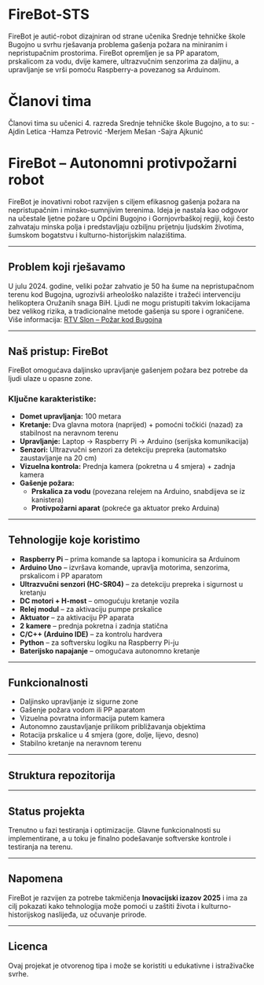 # FireBot-STS
FireBot je autić-robot dizajniran od strane učenika Srednje tehničke škole Bugojno u svrhu rješavanja problema gašenja požara na miniranim i nepristupačnim prostorima. FireBot opremljen je sa PP aparatom, prskalicom za vodu, dvije kamere, ultrazvučnim senzorima za daljinu, a upravljanje se vrši pomoću Raspberry-a povezanog sa Arduinom.
# Članovi tima
Članovi tima su učenici 4. razreda Srednje tehničke škole Bugojno, a to su:
-Ajdin Letica
-Hamza Petrović
-Merjem Mešan
-Sajra Ajkunić
# FireBot – Autonomni protivpožarni robot

FireBot je inovativni robot razvijen s ciljem efikasnog gašenja požara na nepristupačnim i minsko-sumnjivim terenima. Ideja je nastala kao odgovor na učestale ljetne požare u Općini Bugojno i Gornjovrbaškoj regiji, koji često zahvataju minska polja i predstavljaju ozbiljnu prijetnju ljudskim životima, šumskom bogatstvu i kulturno-historijskim nalazištima.

---

## Problem koji rješavamo

U julu 2024. godine, veliki požar zahvatio je 50 ha šume na nepristupačnom terenu kod Bugojna, ugrozivši arheološko nalazište i tražeći intervenciju helikoptera Oružanih snaga BiH. Ljudi ne mogu pristupiti takvim lokacijama bez velikog rizika, a tradicionalne metode gašenja su spore i ograničene. Više informacija: [RTV Slon – Požar kod Bugojna](https://www.rtvslon.ba/pozar-u-blizini-bugojna-jos-aktivan-jutros-stigao-helikopter-oruzanih-snaga-bih/)

---

## Naš pristup: FireBot

FireBot omogućava daljinsko upravljanje gašenjem požara bez potrebe da ljudi ulaze u opasne zone.

### Ključne karakteristike:
- **Domet upravljanja:** 100 metara
- **Kretanje:** Dva glavna motora (naprijed) + pomoćni točkići (nazad) za stabilnost na neravnom terenu
- **Upravljanje:** Laptop → Raspberry Pi → Arduino (serijska komunikacija)
- **Senzori:** Ultrazvučni senzori za detekciju prepreka (automatsko zaustavljanje na 20 cm)
- **Vizuelna kontrola:** Prednja kamera (pokretna u 4 smjera) + zadnja kamera
- **Gašenje požara:**
  - **Prskalica za vodu** (povezana relejem na Arduino, snabdijeva se iz kanistera)
  - **Protivpožarni aparat** (pokreće ga aktuator preko Arduina)

---

## Tehnologije koje koristimo

- **Raspberry Pi** – prima komande sa laptopa i komunicira sa Arduinom
- **Arduino Uno** – izvršava komande, upravlja motorima, senzorima, prskalicom i PP aparatom
- **Ultrazvučni senzori (HC-SR04)** – za detekciju prepreka i sigurnost u kretanju
- **DC motori + H-most** – omogućuju kretanje vozila
- **Relej modul** – za aktivaciju pumpe prskalice
- **Aktuator** – za aktivaciju PP aparata
- **2 kamere** – prednja pokretna i zadnja statična
- **C/C++ (Arduino IDE)** – za kontrolu hardvera
- **Python** – za softversku logiku na Raspberry Pi-ju
- **Baterijsko napajanje** – omogućava autonomno kretanje

---

## Funkcionalnosti

- Daljinsko upravljanje iz sigurne zone
- Gašenje požara vodom ili PP aparatom
- Vizuelna povratna informacija putem kamera
- Autonomno zaustavljanje prilikom približavanja objektima
- Rotacija prskalice u 4 smjera (gore, dolje, lijevo, desno)
- Stabilno kretanje na neravnom terenu

---

## Struktura repozitorija

---

## Status projekta

Trenutno u fazi testiranja i optimizacije. Glavne funkcionalnosti su implementirane, a u toku je finalno podešavanje softverske kontrole i testiranja na terenu.

---

## Napomena

FireBot je razvijen za potrebe takmičenja **Inovacijski izazov 2025** i ima za cilj pokazati kako tehnologija može pomoći u zaštiti života i kulturno-historijskog naslijeđa, uz očuvanje prirode.

---

## Licenca

Ovaj projekat je otvorenog tipa i može se koristiti u edukativne i istraživačke svrhe.
